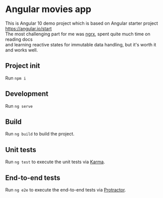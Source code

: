 # Angular movies app

This is Angular 10 demo project which is based on Angular starter project https://angular.io/start  
The most challenging part for me was [ngrx](https://ngrx.io/), spent quite much time on reading docs  
and learning reactive states for immutable data handling, but it's worth it and works well.



## Project init

Run `npm i`

## Development

Run `ng serve`

## Build

Run `ng build` to build the project.

## Unit tests

Run `ng test` to execute the unit tests via [Karma](https://karma-runner.github.io).

## End-to-end tests

Run `ng e2e` to execute the end-to-end tests via [Protractor](http://www.protractortest.org/).
